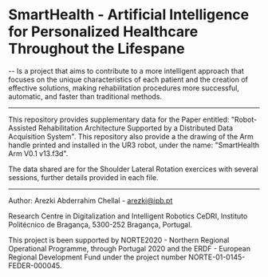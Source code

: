 # SmartHealth - Artificial Intelligence for Personalized Healthcare Throughout the Lifespane 
--
Is a project that aims to contribute to a more intelligent approach that focuses on the unique characteristics of each patient and the creation of effective solutions, making rehabilitation procedures more successful, automatic, and faster than traditional methods.

-  - -  -  - -  - -  - -  -  - -  - -  - -  -  - -  - -  - -  -  - -  - -  - -  -  - -  - -  - -  -  - -  - -  - -  -  - -  - 
This repository provides supplementary data for the Paper entitled: "Robot-Assisted Rehabilitation Architecture Supported by a Distributed Data Acquisition System".
This repository also provide a the drawing of the Arm handle printed and installed in the UR3 robot, under the name: "SmartHealth Arm V0.1 v13.f3d".

The data shared are for the Shoulder Lateral Rotation exercices with several sessions, further details provided in each file.


-  - -  -  - -  - -  - -  -  - -  - -  - -  -  - -  - -  - -  -  - -  - -  - -  -  - -  - -  - -  -  - -  - -  - -  -  - -  - 
Author: Arezki Abderrahim Chellal - arezki@ipb.pt

Research Centre in Digitalization and Intelligent Robotics CeDRI, Instituto Politécnico de Bragança, 5300-252 Bragança, Portugal.

This project is been supported by NORTE2020 - Northern Regional Operational Programme, through Portugal 2020 and the ERDF - European Regional Development Fund under the project number NORTE-01-0145-FEDER-000045.
